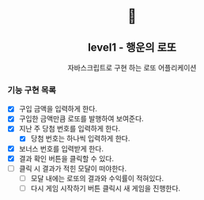 <h1 align="middle">🎱</h1>
<h2 align="middle">level1 - 행운의 로또</h2>
<p align="middle">자바스크립트로 구현 하는 로또 어플리케이션</p>

### 기능 구현 목록

- [x] 구입 금액을 입력하게 한다.
- [x] 구입한 금액만큼 로또를 발행하여 보여준다.
- [x] 지난 주 당첨 번호를 입력하게 한다.
  - [x] 당첨 번호는 하나씩 입력하게 한다.
- [x] 보너스 번호를 입력받게 한다.
- [x] 결과 확인 버튼을 클릭할 수 있다.
- [ ] 클릭 시 결과가 적힌 모달이 떠야한다.
  - [ ] 모달 내에는 로또의 결과와 수익률이 적혀있다.
  - [ ] 다시 게임 시작하기 버튼 클릭시 새 게임을 진행한다.
